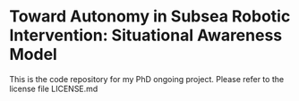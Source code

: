# Toward Autonomy in Subsea Robotic Intervention: Situational Awareness Model
This is the code repository for my PhD ongoing project. Please refer to the license file LICENSE.md
